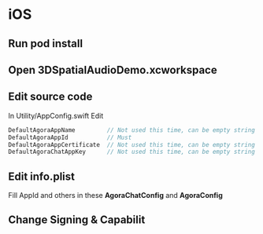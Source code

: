 # iOS

## Run pod install

## Open 3DSpatialAudioDemo.xcworkspace

## Edit source code

In Utility/AppConfig.swift
Edit

```Swift
DefaultAgoraAppName         // Not used this time, can be empty string
DefaultAgoraAppId           // Must
DefaultAgoraAppCertificate  // Not used this time, can be empty string
DefaultAgoraChatAppKey      // Not used this time, can be empty string
```

## Edit info.plist

Fill AppId and others in these
**AgoraChatConfig** and **AgoraConfig**

## Change Signing & Capabilit
